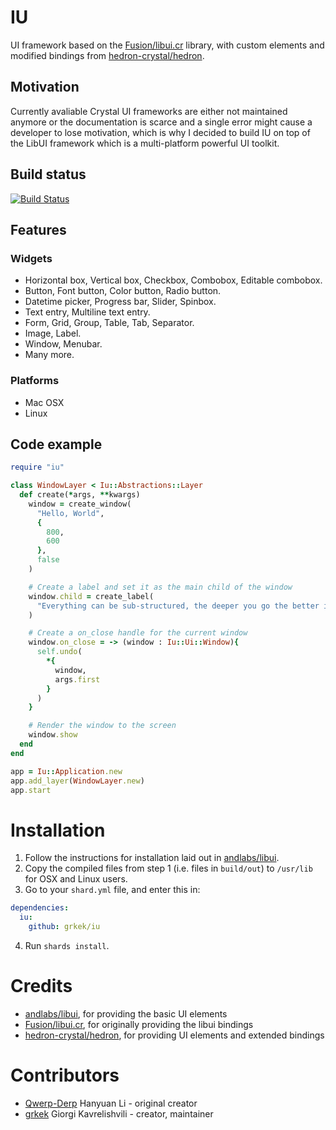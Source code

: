 # IU
UI framework based on the [Fusion/libui.cr](https://github.com/Fusion/libui.cr) library, with custom elements and modified bindings from [hedron-crystal/hedron](https://github.com/hedron-crystal/hedron).

## Motivation
Currently avaliable Crystal UI frameworks are either not maintained anymore or the documentation is scarce and a single error might cause a developer to lose motivation, which is why I decided to build IU on top of the LibUI framework which is a multi-platform powerful UI toolkit.

## Build status
[![Build Status](https://action-badges.now.sh/grkek/iu)](https://github.com/grkek/iu/actions)

## Features
### Widgets
- Horizontal box, Vertical box, Checkbox, Combobox, Editable combobox.
- Button, Font button, Color button, Radio button.
- Datetime picker, Progress bar, Slider, Spinbox.
- Text entry, Multiline text entry.
- Form, Grid, Group, Table, Tab, Separator.
- Image, Label.
- Window, Menubar.
- Many more.

### Platforms
- Mac OSX
- Linux

## Code example
```ruby
require "iu"

class WindowLayer < Iu::Abstractions::Layer
  def create(*args, **kwargs)
    window = create_window(
      "Hello, World", 
      {
        800,
        600
      },
      false
    )

    # Create a label and set it as the main child of the window
    window.child = create_label(
      "Everything can be sub-structured, the deeper you go the better it gets :)"
    )

    # Create a on_close handle for the current window
    window.on_close = -> (window : Iu::Ui::Window){
      self.undo(
        *{
          window,
          args.first
        }
      )
    }

    # Render the window to the screen
    window.show
  end
end

app = Iu::Application.new
app.add_layer(WindowLayer.new)
app.start
```

# Installation
1. Follow the instructions for installation laid out in [andlabs/libui](https://github.com/andlabs/libui).
2. Copy the compiled files from step 1 (i.e. files in `build/out`) to `/usr/lib` for OSX and Linux users.
3. Go to your `shard.yml` file, and enter this in:

```yaml
dependencies:
  iu:
    github: grkek/iu
```
4. Run `shards install`.

# Credits
- [andlabs/libui](https://github.com/andlabs/libui), for providing the basic UI elements
- [Fusion/libui.cr](https://github.com/Fusion/libui.cr), for originally providing the libui bindings
- [hedron-crystal/hedron](https://github.com/hedron-crystal/hedron), for providing UI elements and extended bindings

# Contributors
- [Qwerp-Derp](https://github.com/Qwerp-Derp) Hanyuan Li - original creator
- [grkek](https://github.com/grkek) Giorgi Kavrelishvili - creator, maintainer
